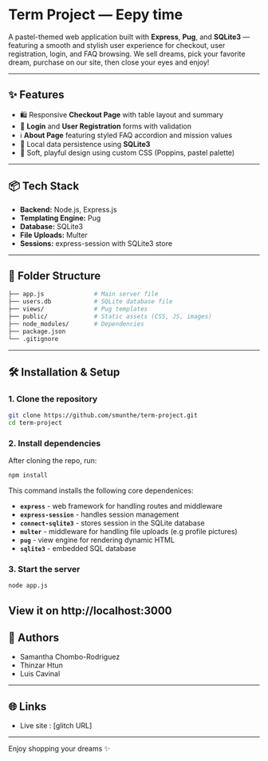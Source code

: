 # Term Project — Eepy time

A pastel-themed web application built with **Express**, **Pug**, and **SQLite3** — featuring a smooth and stylish user experience for checkout, user registration, login, and FAQ browsing. We sell dreams, pick your favorite dream, purchase on our site, then close your eyes and enjoy! 

---

## ✨ Features

- 🛍️ Responsive **Checkout Page** with table layout and summary
- 👤 **Login** and **User Registration** forms with validation
- ℹ️ **About Page** featuring styled FAQ accordion and mission values
- 💾 Local data persistence using **SQLite3**
- 🎨 Soft, playful design using custom CSS (Poppins, pastel palette)

---

## 📦 Tech Stack

- **Backend:** Node.js, Express.js
- **Templating Engine:** Pug
- **Database:** SQLite3
- **File Uploads:** Multer
- **Sessions:** express-session with SQLite3 store

---
##  📁 Folder Structure
```bash
├── app.js              # Main server file
├── users.db            # SQLite database file
├── views/              # Pug templates
├── public/             # Static assets (CSS, JS, images)
├── node_modules/       # Dependencies
├── package.json
└── .gitignore
```
---

## 🛠️ Installation & Setup

### 1. Clone the repository

```bash
git clone https://github.com/smunthe/term-project.git
cd term-project
```
### 2. Install dependencies 
After cloning the repo, run: 
```bash
npm install
 ```
This command installs the following core dependenices: 
- **`express`** - web framework for handling routes and middleware
- **`express-session`** -  handles session management
- **`connect-sqlite3`** - stores session in the SQLite database
- **`multer`** - middleware for handling file uploads (e.g profile pictures)
- **`pug`** - view engine for rendering dynamic HTML
- **`sqlite3`** - embedded SQL database

### 3. Start the server 
```bash
node app.js
```
View it on http://localhost:3000
--- 

## 👤 Authors 
- Samantha Chombo-Rodriguez
- Thinzar Htun
- Luis Cavinal
--- 

## 🌐 Links 
- Live site : [glitch URL]
---
Enjoy shopping your dreams ✨
